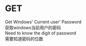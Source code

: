 # GET
Get Windows'  Current user' Password  
获取windows当前用户的密码  
Need to know the digit  of password  
需要知道密码的位数  
   
